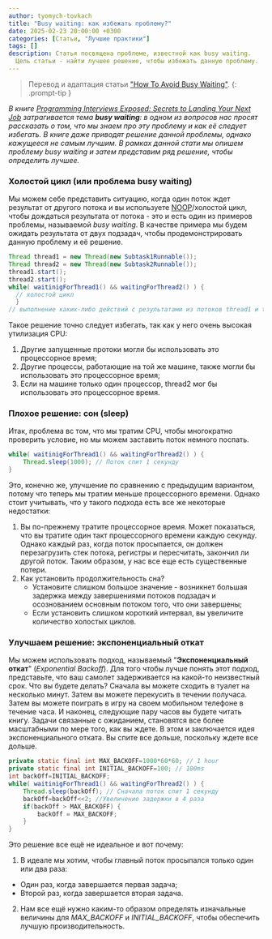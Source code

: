 ```yaml
---
author: tyomych-tovkach
title: "Busy waiting: как избежать проблему?"
date: 2025-02-23 20:00:00 +0300
categories: [Статьи, "Лучшие практики"]
tags: []
description: Статья посвящена проблеме, известной как busy waiting. 
  Цель статьи - найти лучшее решение, чтобы избежать данную проблему.
---
```


> Перевод и адаптация статьи ["How To Avoid Busy Waiting"](https://josephmate.wordpress.com/2016/02/04/how-to-avoid-busy-waiting/).
{: .prompt-tip }
 
_В книге [Programming Interviews Exposed: Secrets to Landing Your Next Job](https://www.amazon.com/Programming-Interviews-Exposed-Secrets-Landing/dp/1118261364/ref=sr_1_1?ie=UTF8&qid=1454104897&sr=8-1&keywords=programming+interviews+exposed)
затрагивается тема **busy waiting**: в одном из вопросов нас просят рассказать о том,
что мы знаем про эту проблему и как её следует избегать.
В книге даже приводят решение данной проблемы, однако кажущееся не самым лучшим.
В рамках данной стати мы опишем проблему busy waiting и затем представим ряд решение, чтобы определить лучшее._

### Холостой цикл (или проблема busy waiting)

Мы можем себе представить ситуацию, когда один поток ждет результат от другого потока
и вы используете [NOOP](https://ru.wikipedia.org/wiki/NOP)/холостой цикл,
чтобы дождаться результата от потока - это и есть один из примеров проблемы, называемой _busy waiting_.
В качестве примера мы будем ожидать результата от двух подзадач, чтобы продемонстрировать данную проблему и её решение.

```java
Thread thread1 = new Thread(new Subtask1Runnable());
Thread thread2 = new Thread(new Subtask2Runnable());
thread1.start();
thread2.start();
while( waitinigForThread1() && waitingForThread2() ) {
  // холостой цикл
  }
// выполнение каких-либо действий с результатами из потоков thread1 и thread2
```

Такое решение точно следует избегать, так как у него очень высокая утилизация CPU:

1. Другие запущенные протоки могли бы использовать это процессорное время;
2. Другие процессы, работающие на той же машине, также могли бы использовать это процессорное время;
3. Если на машине только один процессор, thread2 мог бы использовать это процессорное время.

### Плохое решение: сон (sleep)

Итак, проблема вс том, что мы тратим CPU, чтобы многократно проверить условие,
но мы можем заставить поток немного поспать.

```java
while( waitinigForThread1() && waitingForThread2() ) {
    Thread.sleep(1000); // Поток спит 1 секунду
}
```

Это, конечно же, улучшение по сравнению с предыдущим вариантом,
потому что теперь мы тратим меньше процессорного времени.
Однако стоит учитывать, что у такого подхода есть все же некоторые недостатки:

1. Вы по-прежнему тратите процессорное время. 
Может показаться, что вы тратите один такт процессорного времени каждую секунду. Однако каждый раз,
когда поток просыпается, он должен перезагрузить стек потока, регистры и пересчитать, закончил ли другой поток.
Таким образом, у нас все еще есть существенные потери.
2. Как установить продолжительность сна?
   - Установите слишком большое значение - возникнет большая задержка между
   завершениями потоков подзадач и осознованием основным потоком того, что они завершены; 
   - Если установить слишком короткий интервал, вы увеличите количество холостых циклов.

### Улучшаем решение: экспоненциальный откат

Мы можем использовать подход, называемый "**Экспоненциальный откат**" (_Exponential Backoff_).
Для того чтобы лучше понять этот подход, представьте, что ваш самолет задерживается на какой-то неизвестный срок.
Что вы будете делать? Сначала вы можете сходить в туалет на несколько минут.
Затем вы можете перекусить в течении получаса.
Затем вы можете поиграть в игру на своем мобильном телефоне в течение часа.
И наконец, следующие пару часов вы будете читать книгу.
Задачи связанные с ожиданием, становятся все более масштабными по мере того, как вы ждете.
В этом и заключается идея экспоненциального отката. Вы спите все дольше, поскольку ждете все дольше.

```java
private static final int MAX_BACKOFF=1000*60*60; // 1 hour
private static final int INITIAL_BACKOFF=100; // 100ms
int backOff=INITIAL_BACKOFF;
while( waitinigForThread1() && waitingForThread2() ) {
    Thread.sleep(backOff); // Сначала поток спит 1 секунду
    backOff=backOff<<2; //Увеличение задержки в 4 раза
    if(backOff > MAX_BACKOFF) {
        backOff = MAX_BACKOFF;
    }
}
```

Это решение все ещё не идеальное и вот почему:
1. В идеале мы хотим, чтобы главный поток просыпался только один или два раза:
  - Один раз, когда завершается первая задача;
  - Второй раз, когда завершается вторая задача.
2. Нам все ещё нужно каким-то образом определять изначальные величины для _MAX_BACKOFF_ и _INITIAL_BACKOFF_,
чтобы обеспечить лучшую производительность.
